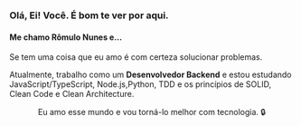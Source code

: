 

<h3> Olá, Ei! Você. É bom te ver por aqui.</h3>
<h4>Me chamo Rômulo Nunes e...</h4> 
Se tem uma coisa que eu amo é com certeza solucionar problemas.

<p>Atualmente, trabalho como um <strong>Desenvolvedor Backend</strong> e estou estudando JavaScript/TypeScript, Node.js,Python, TDD e os princípios de SOLID, Clean Code e Clean Architecture.</p>
<p align="center">Eu amo esse mundo e vou torná-lo melhor com tecnologia. 🔒
</p>
